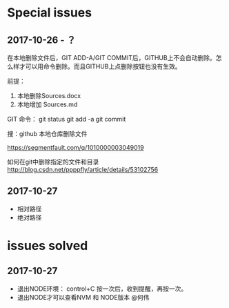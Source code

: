 # Special issues
## 2017-10-26 - ？
在本地删除文件后，GIT ADD-A/GIT COMMIT后，GITHUB上不会自动删除。怎么样才可以用命令删除。而且GITHUB上点删除按钮也没有生效。

前提：
1. 本地删除Sources.docx
2. 本地增加
Sources.md

GIT 命令：
git status
git add -a
git commit

搜：github 本地仓库删除文件

https://segmentfault.com/q/1010000003049019

如何在git中删除指定的文件和目录
http://blog.csdn.net/ppppfly/article/details/53102756


## 2017-10-27
- 相对路径
- 绝对路径

# issues solved
## 2017-10-27
- 退出NODE环境： control+C 按一次后，收到提醒，再按一次。
- 退出NODE才可以查看NVM 和 NODE版本
@何伟
